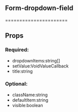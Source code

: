 
## Form-dropdown-field
======================
## Props


### Required:
 - dropdownItems:string[]
 - setValue:VoidValueCallback<string>
 - title:string

### Optional:
 - className:string
 - defaultItem:string
 - visible:boolean